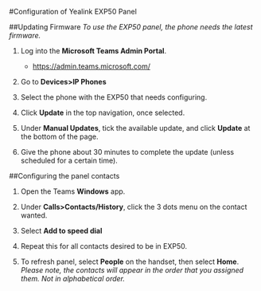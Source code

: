 #Configuration of Yealink EXP50 Panel

##Updating Firmware
*To use the EXP50 panel, the phone needs the latest firmware.*

1. Log into the **Microsoft Teams Admin Portal**.
   - https://admin.teams.microsoft.com/
   
1. Go to **Devices>IP Phones**

1. Select the phone with the EXP50 that needs configuring.

1. Click **Update** in the top navigation, once selected.

1. Under **Manual Updates**, tick the available update, and click **Update** at the bottom of the page.

1. Give the phone about 30 minutes to complete the update (unless scheduled for a certain time).



##Configuring the panel contacts

1. Open the Teams **Windows** app.

1. Under **Calls>Contacts/History**, click the 3 dots menu on the contact wanted.

1. Select **Add to speed dial**

1. Repeat this for all contacts desired to be in EXP50.

1. To refresh panel, select **People** on the handset, then select **Home**.
*Please note, the contacts will appear in the order that you assigned them. Not in alphabetical order.*


